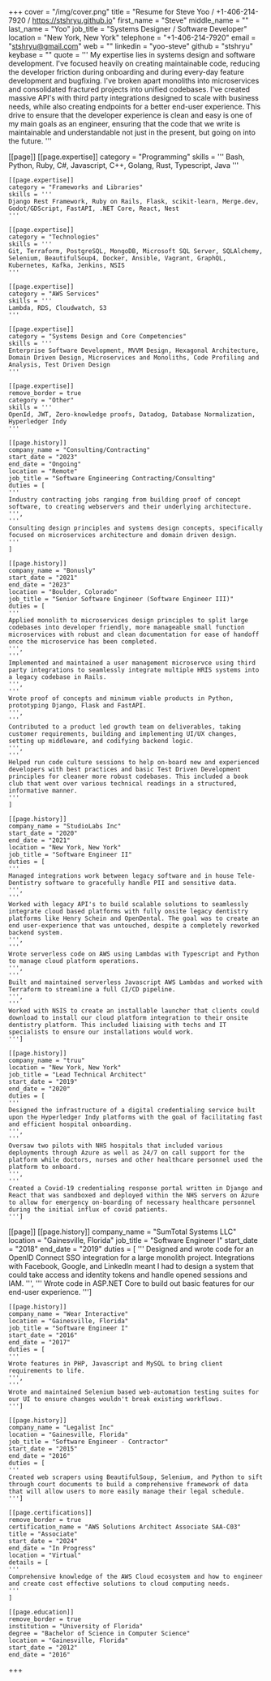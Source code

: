 +++
cover = "/img/cover.png"
title = "Resume for Steve Yoo / +1-406-214-7920 / https://stshryu.github.io"
first_name = "Steve"
middle_name = ""
last_name = "Yoo"
job_title = "Systems Designer / Software Developer"
location = "New York, New York"
telephone = "+1-406-214-7920"
email = "stshryu@gmail.com"
web = ""
linkedin = "yoo-steve"
github = "stshryu"
keybase = ""
quote = '''
My expertise lies in systems design and software development. I've focused heavily on creating maintainable code, reducing the developer friction during onboarding and during every-day feature development and bugfixing.
 I've broken apart monoliths into microservices and consolidated fractured projects into unified codebases. I've created massive API's with third party integrations designed to scale with business needs, while also creating endpoints for a better end-user experience.
 This drive to ensure that the developer experience is clean and easy is one of my main goals as an engineer, ensuring that the code that we write is maintainable and understandable not just in the present, but going on into the future.
'''

[[page]]
    [[page.expertise]]
    category = "Programming"
    skills = '''
    Bash, Python, Ruby, C#, Javascript, C++, Golang, Rust, Typescript, Java
    '''

    [[page.expertise]]
    category = "Frameworks and Libraries"
    skills = '''
    Django Rest Framework, Ruby on Rails, Flask, scikit-learn, Merge.dev, Godot/GDScript, FastAPI, .NET Core, React, Nest
    '''

    [[page.expertise]]
    category = "Technologies"
    skills = '''
    Git, Terraform, PostgreSQL, MongoDB, Microsoft SQL Server, SQLAlchemy, Selenium, BeautifulSoup4, Docker, Ansible, Vagrant, GraphQL, Kubernetes, Kafka, Jenkins, NSIS
    '''

    [[page.expertise]]
    category = "AWS Services"
    skills = '''
    Lambda, RDS, Cloudwatch, S3 
    '''

    [[page.expertise]]
    category = "Systems Design and Core Competencies"
    skills = '''
    Enterprise Software Development, MVVM Design, Hexagonal Architecture, Domain Driven Design, Microservices and Monoliths, Code Profiling and Analysis, Test Driven Design
    '''

    [[page.expertise]]
    remove_border = true
    category = "Other"
    skills = '''
    OpenId, JWT, Zero-knowledge proofs, Datadog, Database Normalization, Hyperledger Indy 
    '''

    [[page.history]] 
    company_name = "Consulting/Contracting"
    start_date = "2023"
    end_date = "Ongoing"
    location = "Remote"
    job_title = "Software Engineering Contracting/Consulting"
    duties = [
    '''
    Industry contracting jobs ranging from building proof of concept software, to creating webservers and their underlying architecture.
    ''',
    '''
    Consulting design principles and systems design concepts, specifically focused on microservices architecture and domain driven design.
    '''
    ]

    [[page.history]]
    company_name = "Bonusly"
    start_date = "2021"
    end_date = "2023"
    location = "Boulder, Colorado"
    job_title = "Senior Software Engineer (Software Engineer III)"
    duties = [
    '''
    Applied monolith to microservices design principles to split large codebases into developer friendly, more manageable small function microservices with robust and clean documentation for ease of handoff once the microservice has been completed.
    ''',
    '''
    Implemented and maintained a user management microservce using third party integrations to seamlessly integrate multiple HRIS systems into a legacy codebase in Rails.
    ''',
    '''
    Wrote proof of concepts and minimum viable products in Python, prototyping Django, Flask and FastAPI.
    ''',
    '''
    Contributed to a product led growth team on deliverables, taking customer requirements, building and implementing UI/UX changes, setting up middleware, and codifying backend logic.
    ''',
    '''
    Helped run code culture sessions to help on-board new and experienced developers with best practices and basic Test Driven Development principles for cleaner more robust codebases. This included a book club that went over various technical readings in a structured, informative manner.
    '''
    ]
    
    [[page.history]]
    company_name = "StudioLabs Inc"
    start_date = "2020"
    end_date = "2021"
    location = "New York, New York"
    job_title = "Software Engineer II"
    duties = [
    '''
    Managed integrations work between legacy software and in house Tele-Dentistry software to gracefully handle PII and sensitive data.
    ''',
    '''
    Worked with legacy API's to build scalable solutions to seamlessly integrate cloud based platforms with fully onsite legacy dentistry platforms like Henry Schein and OpenDental. The goal was to create an end user-experience that was untouched, despite a completely reworked backend system.
    ''',
    '''
    Wrote serverless code on AWS using Lambdas with Typescript and Python to manage cloud platform operations.
    ''',
    '''
    Built and maintained serverless Javascript AWS Lambdas and worked with Terraform to streamline a full CI/CD pipeline.
    ''',
    '''
    Worked with NSIS to create an installable launcher that clients could download to install our cloud platform integration to their onsite dentistry platform. This included liaising with techs and IT specialists to ensure our installations would work.
    ''']

    [[page.history]]
    company_name = "truu"
    location = "New York, New York"
    job_title = "Lead Technical Architect"
    start_date = "2019"
    end_date = "2020"
    duties = [
    '''
    Designed the infrastructure of a digital credentialing service built upon the Hyperledger Indy platforms with the goal of facilitating fast and efficient hospital onboarding.
    ''',
    '''
    Oversaw two pilots with NHS hospitals that included various deployments through Azure as well as 24/7 on call support for the platform while doctors, nurses and other healthcare personnel used the platform to onboard.
    ''',
    '''
    Created a Covid-19 credentialing response portal written in Django and React that was sandboxed and deployed within the NHS servers on Azure to allow for emergency on-boarding of necessary healthcare personnel during the initial influx of covid patients.
    ''']

[[page]]
    [[page.history]]
    company_name = "SumTotal Systems LLC"
    location = "Gainesville, Florida"
    job_title = "Software Engineer I"
    start_date = "2018"
    end_date = "2019"
    duties = [
    '''
    Designed and wrote code for an OpenID Connect SSO integration for a large monolith project. Integrations with Facebook, Google, and LinkedIn meant I had to design a system that could take access and identity tokens and handle opened sessions and IAM.
    ''',
    '''
    Wrote code in ASP.NET Core to build out basic features for our end-user experience.
    ''']

    [[page.history]]
    company_name = "Wear Interactive"
    location = "Gainesville, Florida"
    job_title = "Software Engineer I"
    start_date = "2016"
    end_date = "2017"
    duties = [
    '''
    Wrote features in PHP, Javascript and MySQL to bring client requirements to life.
    ''',
    '''
    Wrote and maintained Selenium based web-automation testing suites for our UI to ensure changes wouldn't break existing workflows.
    ''']

    [[page.history]]
    company_name = "Legalist Inc"
    location = "Gainesville, Florida"
    job_title = "Software Engineer - Contractor"
    start_date = "2015"
    end_date = "2016"
    duties = [
    '''
    Created web scrapers using BeautifulSoup, Selenium, and Python to sift through court documents to build a comprehensive framework of data that will allow users to more easily manage their legal schedule.
    ''']

    [[page.certifications]]
    remove_border = true
    certification_name = "AWS Solutions Architect Associate SAA-C03"
    title = "Associate"
    start_date = "2024"
    end_date = "In Progress"
    location = "Virtual"
    details = [
    '''
    Comprehensive knowledge of the AWS Cloud ecosystem and how to engineer and create cost effective solutions to cloud computing needs.
    '''
    ]

    [[page.education]]
    remove_border = true
    institution = "University of Florida"
    degree = "Bachelor of Science in Computer Science"
    location = "Gainesville, Florida"
    start_date = "2012"
    end_date = "2016"
+++
